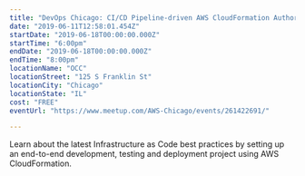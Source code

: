 ```yaml
---
title: "DevOps Chicago: CI/CD Pipeline-driven AWS CloudFormation Authoring and Testing"
date: "2019-06-11T12:58:01.454Z"
startDate: "2019-06-18T00:00:00.000Z"
startTime: "6:00pm"
endDate: "2019-06-18T00:00:00.000Z"
endTime: "8:00pm"
locationName: "OCC"
locationStreet: "125 S Franklin St"
locationCity: "Chicago"
locationState: "IL"
cost: "FREE"
eventUrl: "https://www.meetup.com/AWS-Chicago/events/261422691/"

---
```


Learn about the latest Infrastructure as Code best practices by setting up an end-to-end development, testing and deployment project using AWS CloudFormation.

